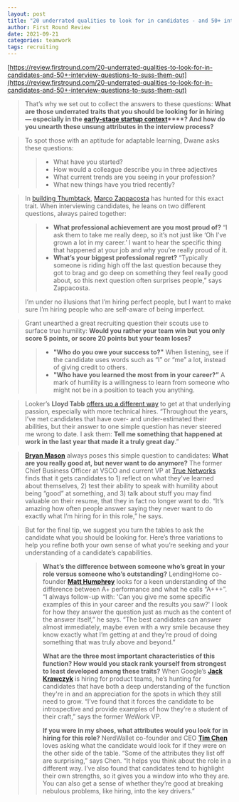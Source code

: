 ```yaml
---
layout: post
title: "20 underrated qualities to look for in candidates - and 50+ interview questions to suss them out"
author: First Round Review
date: 2021-09-21
categories: teamwork
tags: recruiting
---
```


[https://review.firstround.com/20-underrated-qualities-to-look-for-in-candidates-and-50+-interview-questions-to-suss-them-out](https://review.firstround.com/20-underrated-qualities-to-look-for-in-candidates-and-50+-interview-questions-to-suss-them-out)

> That’s why we set out to collect the answers to these questions: **What are those underrated traits that you should be looking for in hiring — especially in the** **[early-stage startup context](https://review.firstround.com/30-tips-for-new-startup-employees)****? And how do you unearth these unsung attributes in the interview process?**

> To spot those with an aptitude for adaptable learning, Dwane asks these questions:
>
> > - What have you started?
> > - How would a colleague describe you in three adjectives
> > - What current trends are you seeing in your profession?
> > - What new things have you tried recently?

> In [building Thumbtack](https://review.firstround.com/when-it-comes-to-these-company-building-blocks-borrow-from-others-advice-from-thumbtack's-ceo#always-ask-these-two-questions-and-go-deep), [Marco Zappacosta](https://www.linkedin.com/in/marcozappacosta/) has hunted for this exact trait. When interviewing candidates, he leans on two different questions, always paired together:
>
> > * **What professional achievement are you most proud of?** “I ask them to take me really deep, so it’s not just like ‘Oh I’ve grown a lot in my career.’ I want to hear the specific thing that happened at your job and why you’re really proud of it. 
> > * **What’s your biggest professional regret?** “Typically someone is riding high off the last question because they got to brag and go deep on something they feel really good about, so this next question often surprises people,” says Zappacosta. 
>
> I’m under no illusions that I’m hiring perfect people, but I want to make sure I’m hiring people who are self-aware of being imperfect.

> Grant unearthed a great recruiting question their scouts use to surface true humility: **Would you rather your team win but you only score 5 points, or score 20 points but your team loses?**
>
> > * **"Who do you owe your success to?"** When listening, see if the candidate uses words such as “I” or “me” a lot, instead of giving credit to others.
> > * **"Who have you learned the most from in your career?”** A mark of humility is a willingness to learn from someone who might not be in a position to teach you anything. 

> Looker’s **Lloyd Tabb** [offers up a different way](https://review.firstround.com/how-to-spot-and-magnify-the-powers-of-your-engineering-superheroes) to get at that underlying passion, especially with more technical hires. “Throughout the years, I’ve met candidates that have over- and under-estimated their abilities, but their answer to one simple question has never steered me wrong to date. I ask them: **Tell me something that happened at work in the last year that made it a truly great day**.”

> **[Bryan Mason](https://www.linkedin.com/in/bryanrmason/)** always poses this simple question to candidates: **What are you really good at, but never want to do anymore?** The former Chief Business Officer at VSCO and current VP at [True Networks](https://trueventures.com/) finds that it gets candidates to 1) reflect on what they've learned about themselves, 2) test their ability to speak with humility about being “good” at something, and 3) talk about stuff you may find valuable on their resume, that they in fact no longer want to do. “It’s amazing how often people answer saying they never want to do exactly what I’m hiring for in this role,” he says.

> But for the final tip, we suggest you turn the tables to ask the candidate what you should be looking for. Here’s three variations to help you refine both your own sense of what you’re seeking and your understanding of a candidate’s capabilities.
>
> > **What’s the difference between someone who’s great in your role versus someone who’s outstanding?** LendingHome co-founder **[Matt Humphrey](https://www.linkedin.com/in/matthumphrey/)** looks for a keen understanding of the difference between A+ performance and what he calls “A+++”. “I always follow-up with: 'Can you give me some specific examples of this in your career and the results you saw?' I look for how they answer the question just as much as the content of the answer itself,” he says. “The best candidates can answer almost immediately, maybe even with a wry smile because they know exactly what I’m getting at and they’re proud of doing something that was truly above and beyond.”
> >
> > **What are the three most important characteristics of this function? How would you stack rank yourself from strongest to least developed among these traits?** When Google’s **[Jack Krawczyk](https://www.linkedin.com/in/jack--k/)** is hiring for product teams, he’s hunting for candidates that have both a deep understanding of the function they're in and an appreciation for the spots in which they still need to grow. “I’ve found that it forces the candidate to be introspective and provide examples of how they’re a student of their craft,” says the former WeWork VP.
> >
> > **If you were in my shoes, what attributes would you look for in hiring for this role?** NerdWallet co-founder and CEO **[Tim Chen](https://www.linkedin.com/in/tim-chen-1722b9/)** loves asking what the candidate would look for if they were on the other side of the table. “Some of the attributes they list off are surprising,” says Chen. “It helps you think about the role in a different way. I’ve also found that candidates tend to highlight their own strengths, so it gives you a window into who they are. You can also get a sense of whether they’re good at breaking nebulous problems, like hiring, into the key drivers.”
